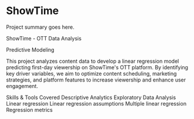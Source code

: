# ShowTime

Project summary goes here.


ShowTime - OTT Data Analysis


Predictive Modeling


This project analyzes content data to develop a linear regression model predicting first-day viewership on ShowTime's OTT platform. By identifying key driver variables, we aim to optimize content scheduling, marketing strategies, and platform features to increase viewership and enhance user engagement.



Skills & Tools Covered
Descriptive Analytics
Exploratory Data Analysis
Linear regression
Linear regression assumptions
Multiple linear regression
Regression metrics